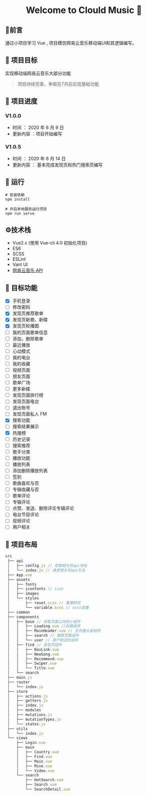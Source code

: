 <h1 align="center">Welcome to Clould Music 👋</h1>

## :speech_balloon:前言

通过小项目学习 Vue , 项目模仿网易云音乐移动端UI和其逻辑编写。

## :muscle: 项目目标

实现移动端网易云音乐大部分功能

> 项目持续完善，争取在7月前实现基础功能

## :eyes: 项目进度

### V1.0.0

- 时间 ： 2020 年 6 月 9 日
- 更新内容 ：项目开始编写

### V1.0.5

- 时间 ： 2020 年 6 月 14 日
- 更新内容 ： 基本完成发现页和热门搜索页编写 

## 🚀 运行

```
# 安装依赖
npm install
```

```
# 开启本地服务运行项目
npm run serve
```

## ⚙技术栈

- Vue2.x  (使用 Vue-cli 4.0 初始化项目)
-   ES6
- SCSS
- ESLint
- Vant UI
- [网易云音乐 API](https://binaryify.github.io/NeteaseCloudMusicApi/#/)

## :mega: 目标功能

- [x] 手机登录
- [ ] 修改密码
- [x] 发现页推荐歌单
- [x] 发现页新歌、新碟
- [x] 发现页轮播图
- [ ] 我的页面歌单信息
- [ ] 添加，删除歌单
- [ ] 最近播放
- [ ] 心动模式
- [ ] 我的电台
- [ ] 我的收藏
- [ ] 视频页面
- [ ] 朋友页面
- [ ] 歌单广场
- [ ] 更多新碟
- [ ] 发现页面排行榜
- [ ] 发现页面电台
- [ ] 退出账号
- [ ] 发现页面私人 FM
- [x] 搜索功能
- [ ] 搜索结果展示
- [x] 热搜榜
- [ ] 历史记录
- [ ] 搜索推荐
- [ ] 歌手分类
- [ ] 播放功能
- [ ] 播放列表
- [ ] 添加删除播放列表
- [ ] 签到
- [ ] 歌曲喜欢与否
- [ ] 专辑收藏与否
- [ ] 歌单评论
- [ ] 专辑评论
- [ ] 点赞、发送、删除评论专辑评论
- [ ] 电台节目评论
- [ ] 视频评论
- [ ] 用户相关

## :page_with_curl: 项目布局

```js
src 
 ├── api
 │   ├── config.js // 存取相关的api地址
 │   └── index.js // 请求相关的api方法
 ├── App.vue
 ├── assets
 │   ├── fonts
 │   ├── iconfonts // icon
 │   ├── images
 │   └── styles
 │       ├── reset.scss // 重置样式
 │       └── variable.scss // scss变量
 ├── common
 ├── components
 │   ├── base // 存取页面公共的小组件
 │   │   ├── Loading.vue //加载组件
 │   │   ├── MainHeader.vue // 主页面头部组件
 │   │   ├── search // 搜索页面组件
 │   │   └── user // 用户侧边栏组件
 │   ├── find // 发现页组件
 │   │   ├── NavLink.vue 
 │   │   ├── NewSong.vue 
 │   │   ├── Recommend.vue
 │   │   ├── Swiper.vue
 │   │   └── Title.vue
 │   └── search
 ├── main.js
 ├── router
 │   └── index.js
 ├── store
 │   ├── actions.js
 │   ├── getters.js
 │   ├── index.js
 │   ├── modules
 │   ├── mutations.js
 │   ├── mutationTypes.js
 │   └── states.js
 ├── utils
 │   └── index.js
 └── views
     ├── Login.vue
     ├── main
     │   ├── Country.vue
     │   ├── Find.vue
     │   ├── Main.vue
     │   ├── Mine.vue
     │   └── Video.vue
     └── search
         ├── HotSearch.vue
         ├── Search.vue
         └── SearchDetail.vue
```

